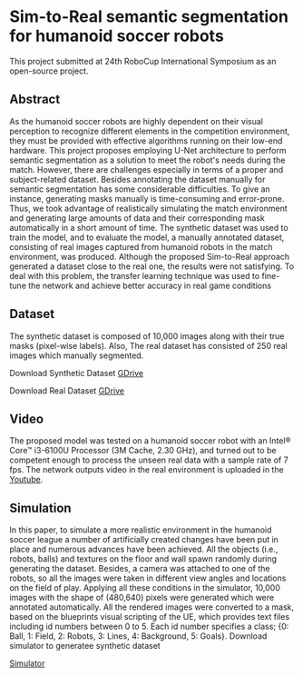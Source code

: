 # Sim-to-Real semantic segmentation for humanoid soccer robots
This project submitted at 24th RoboCup International Symposium as an open-source project.

## Abstract
As the humanoid soccer robots are highly dependent on their visual perception to recognize different elements in the competition environment, they must be provided with effective algorithms running on their low-end hardware. This project proposes employing U-Net architecture to perform semantic segmentation as a solution to meet the robot's needs during the match. However, there are challenges especially in terms of a proper and subject-related dataset. Besides annotating the dataset manually for semantic segmentation has some considerable difficulties. To give an instance, generating masks manually is time-consuming and error-prone. Thus, we took advantage of realistically simulating the match environment and generating large amounts of data and their corresponding mask automatically in a short amount of time. The synthetic dataset was used to train the model, and to evaluate the model, a manually annotated dataset, consisting of real images captured from humanoid robots in the match environment, was produced. Although the proposed Sim-to-Real approach generated a dataset close to the real one, the results were not satisfying. To deal with this problem, the transfer learning technique was used to fine-tune the network and achieve better accuracy in real game conditions

## Dataset
The synthetic dataset is composed of 10,000 images along with their true masks (pixel-wise labels). Also, The real dataset has consisted of 250 real images which manually segmented.

Download Synthetic Dataset [GDrive](https://drive.google.com/file/d/1XinZHuwVtGzm4pzWZvbqeROO_O4IGGim/view?usp=sharing)

Download Real Dataset [GDrive](https://drive.google.com/file/d/1v0EUAB8FtaIa078qA0CB7h3fnlGPJhys/view?usp=sharing)

## Video
The proposed model was tested on a humanoid soccer robot with an Intel® Core™ i3-6100U Processor (3M Cache, 2.30 GHz), and turned out to be competent enough to process the unseen real data with a sample rate of 7 fps. The network outputs video in the real environment is uploaded in the [Youtube](https://youtu.be/y-lblnwJhKM).


## Simulation
In this paper, to simulate a more realistic environment in the humanoid soccer league a number of artificially created changes have been put in place and numerous advances have been achieved. All the objects (i.e., robots, balls) and textures on the floor and wall spawn randomly during generating the dataset. Besides, a camera was attached to one of the robots, so all the images were taken in different view angles and locations on the field of play. Applying all these conditions in the simulator, 10,000 images with the shape of (480,640) pixels were generated which were annotated automatically. All the rendered images were converted to a mask, based on the blueprints visual scripting of the UE, which provides text files including id numbers between 0 to 5. Each id number specifies a class; {0: Ball, 1: Field, 2: Robots, 3: Lines, 4: Background, 5: Goals}.
Download simulator to generatee synthetic dataset 

[Simulator](https://drive.google.com/file/d/1mKEscPXa2ESHYhZAZ5DIR49AQJiKfwrN/view?usp=sharing)
